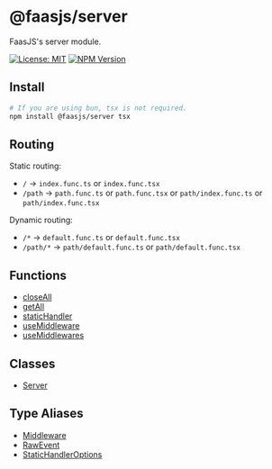 # @faasjs/server

FaasJS's server module.

[![License: MIT](https://img.shields.io/npm/l/@faasjs/server.svg)](https://github.com/faasjs/faasjs/blob/main/packages/server/LICENSE)
[![NPM Version](https://img.shields.io/npm/v/@faasjs/server.svg)](https://www.npmjs.com/package/@faasjs/server)

## Install

```sh
# If you are using bun, tsx is not required.
npm install @faasjs/server tsx
```

## Routing

Static routing:

- `/` -> `index.func.ts` or `index.func.tsx`
- `/path` -> `path.func.ts` or `path.func.tsx` or `path/index.func.ts` or `path/index.func.tsx`

Dynamic routing:

- `/*` -> `default.func.ts` or `default.func.tsx`
- `/path/*` -> `path/default.func.ts` or `path/default.func.tsx`

## Functions

- [closeAll](functions/closeAll.md)
- [getAll](functions/getAll.md)
- [staticHandler](functions/staticHandler.md)
- [useMiddleware](functions/useMiddleware.md)
- [useMiddlewares](functions/useMiddlewares.md)

## Classes

- [Server](classes/Server.md)

## Type Aliases

- [Middleware](type-aliases/Middleware.md)
- [RawEvent](type-aliases/RawEvent.md)
- [StaticHandlerOptions](type-aliases/StaticHandlerOptions.md)
